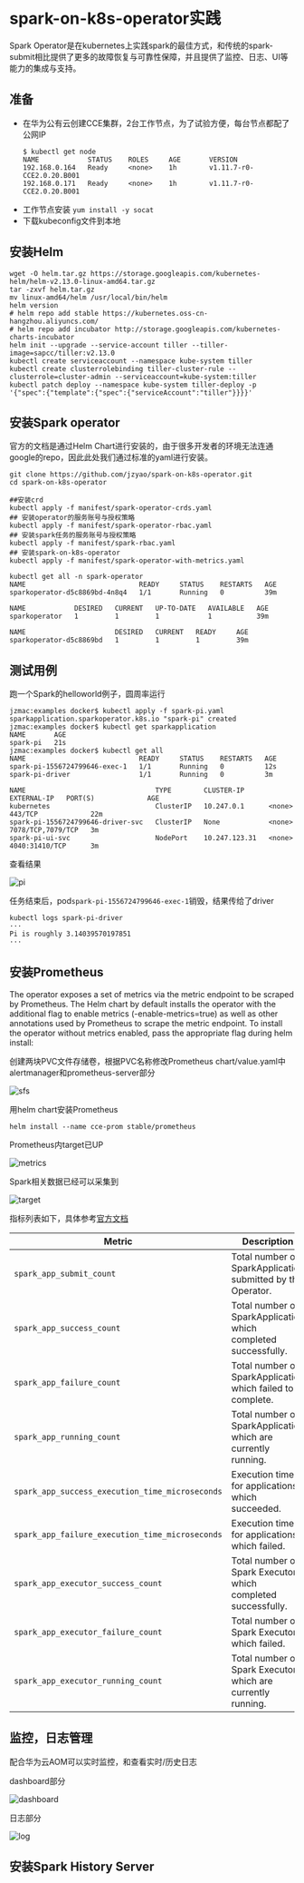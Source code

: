# spark-on-k8s-operator实践

Spark Operator是在kubernetes上实践spark的最佳方式，和传统的spark-submit相比提供了更多的故障恢复与可靠性保障，并且提供了监控、日志、UI等能力的集成与支持。

## 准备
- 在华为公有云创建CCE集群，2台工作节点，为了试验方便，每台节点都配了公网IP
  ```
  $ kubectl get node
  NAME            STATUS    ROLES     AGE       VERSION
  192.168.0.164   Ready     <none>    1h        v1.11.7-r0-CCE2.0.20.B001
  192.168.0.171   Ready     <none>    1h        v1.11.7-r0-CCE2.0.20.B001
  ```
- 工作节点安装 `yum install -y socat`
- 下载kubeconfig文件到本地





## 安装Helm
```
wget -O helm.tar.gz https://storage.googleapis.com/kubernetes-helm/helm-v2.13.0-linux-amd64.tar.gz
tar -zxvf helm.tar.gz
mv linux-amd64/helm /usr/local/bin/helm
helm version
# helm repo add stable https://kubernetes.oss-cn-hangzhou.aliyuncs.com/
# helm repo add incubator http://storage.googleapis.com/kubernetes-charts-incubator
helm init --upgrade --service-account tiller --tiller-image=sapcc/tiller:v2.13.0
kubectl create serviceaccount --namespace kube-system tiller
kubectl create clusterrolebinding tiller-cluster-rule --clusterrole=cluster-admin --serviceaccount=kube-system:tiller
kubectl patch deploy --namespace kube-system tiller-deploy -p '{"spec":{"template":{"spec":{"serviceAccount":"tiller"}}}}'

```

## 安装Spark operator
官方的文档是通过Helm Chart进行安装的，由于很多开发者的环境无法连通google的repo，因此此处我们通过标准的yaml进行安装。
```
git clone https://github.com/jzyao/spark-on-k8s-operator.git
cd spark-on-k8s-operator

##安装crd
kubectl apply -f manifest/spark-operator-crds.yaml 
## 安装operator的服务账号与授权策略
kubectl apply -f manifest/spark-operator-rbac.yaml 
## 安装spark任务的服务账号与授权策略
kubectl apply -f manifest/spark-rbac.yaml 
## 安装spark-on-k8s-operator 
kubectl apply -f manifest/spark-operator-with-metrics.yaml
```

```
kubectl get all -n spark-operator
NAME                            READY     STATUS    RESTARTS   AGE
sparkoperator-d5c8869bd-4n8q4   1/1       Running   0          39m

NAME            DESIRED   CURRENT   UP-TO-DATE   AVAILABLE   AGE
sparkoperator   1         1         1            1           39m

NAME                      DESIRED   CURRENT   READY     AGE
sparkoperator-d5c8869bd   1         1         1         39m
```

## 测试用例
跑一个Spark的helloworld例子，圆周率运行
```
jzmac:examples docker$ kubectl apply -f spark-pi.yaml
sparkapplication.sparkoperator.k8s.io "spark-pi" created
jzmac:examples docker$ kubectl get sparkapplication
NAME       AGE
spark-pi   21s
jzmac:examples docker$ kubectl get all
NAME                            READY     STATUS    RESTARTS   AGE
spark-pi-1556724799646-exec-1   1/1       Running   0          12s
spark-pi-driver                 1/1       Running   0          3m

NAME                                TYPE        CLUSTER-IP      EXTERNAL-IP   PORT(S)             AGE
kubernetes                          ClusterIP   10.247.0.1      <none>        443/TCP             22m
spark-pi-1556724799646-driver-svc   ClusterIP   None            <none>        7078/TCP,7079/TCP   3m
spark-pi-ui-svc                     NodePort    10.247.123.31   <none>        4040:31410/TCP      3m
```
查看结果

![pi](/pic/pi.png?raw=true "pi")

任务结束后，pod`spark-pi-1556724799646-exec-1`销毁，结果传给了driver
```
kubectl logs spark-pi-driver
···
Pi is roughly 3.14039570197851
···
```

##  安装Prometheus
The operator exposes a set of metrics via the metric endpoint to be scraped by Prometheus. The Helm chart by default installs the operator with the additional flag to enable metrics (-enable-metrics=true) as well as other annotations used by Prometheus to scrape the metric endpoint. To install the operator without metrics enabled, pass the appropriate flag during helm install:

创建两块PVC文件存储卷，根据PVC名称修改Prometheus chart/value.yaml中alertmanager和prometheus-server部分

   ![sfs](/pic/sfs.png?raw=true "sfs")

用helm chart安装Prometheus
```
helm install --name cce-prom stable/prometheus
```

Prometheus内target已UP

![metrics](/pic/metrics.png?raw=true "metrics")

Spark相关数据已经可以采集到

![target](/pic/target.png?raw=true "target")

指标列表如下，具体参考[官方文档](https://github.com/GoogleCloudPlatform/spark-on-k8s-operator/blob/master/docs/quick-start-guide.md)

| Metric | Description |
| ------------- | ------------- |
| `spark_app_submit_count`  | Total number of SparkApplication submitted by the Operator.|
| `spark_app_success_count` | Total number of SparkApplication which completed successfully.|
| `spark_app_failure_count` | Total number of SparkApplication which failed to complete. |
| `spark_app_running_count` | Total number of SparkApplication which are currently running.|
| `spark_app_success_execution_time_microseconds` | Execution time for applications which succeeded.|
| `spark_app_failure_execution_time_microseconds` |Execution time for applications which failed. |
| `spark_app_executor_success_count` | Total number of Spark Executors which completed successfully. |
| `spark_app_executor_failure_count` | Total number of Spark Executors which failed. |
| `spark_app_executor_running_count` | Total number of Spark Executors which are currently running. |

## 监控，日志管理
配合华为云AOM可以实时监控，和查看实时/历史日志

dashboard部分

![dashboard](/pic/dashboard.png?raw=true "dashboard")

日志部分

![log](/pic/log.png?raw=true "log")





## 安装Spark History Server

